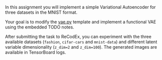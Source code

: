 In this assignment you will implement a simple Variational Autoencoder
for three datasets in the MNIST format.

Your goal is to modify the
[vae.py](https://github.com/ufal/npfl114/tree/master/labs/10/vae.py)
template and implement a functional VAE using the embedded TODO notes.

After submitting the task to ReCodEx, you can experiment with the three
available datasets (`fashion`, `cifar-cars` and `mnist-data`) and different
latent variable dimensionality (`z_dim=2` and `z_dim=100`). The generated images
are available in TensorBoard logs.
